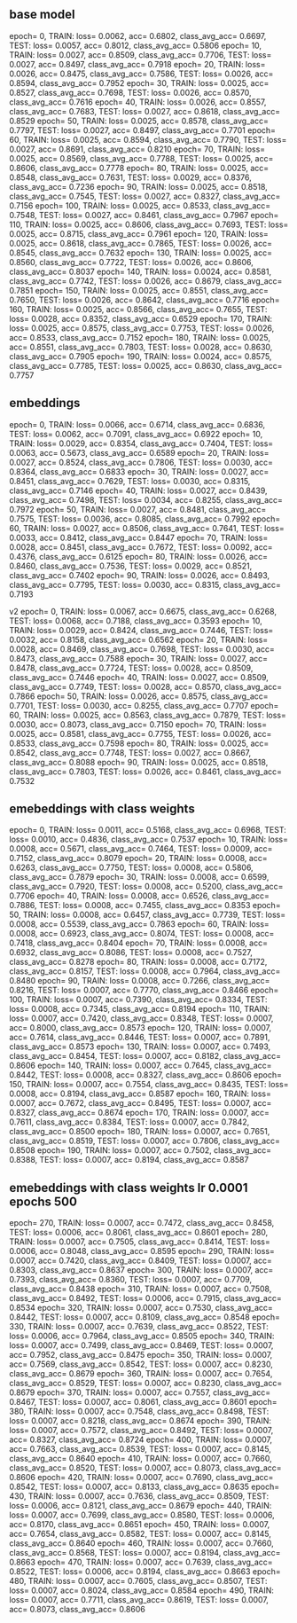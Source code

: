 ## base model
epoch= 0, TRAIN: loss= 0.0062, acc= 0.6802, class_avg_acc= 0.6697, TEST: loss= 0.0057, acc= 0.8012, class_avg_acc= 0.5806
epoch= 10, TRAIN: loss= 0.0027, acc= 0.8509, class_avg_acc= 0.7706, TEST: loss= 0.0027, acc= 0.8497, class_avg_acc= 0.7918
epoch= 20, TRAIN: loss= 0.0026, acc= 0.8475, class_avg_acc= 0.7586, TEST: loss= 0.0026, acc= 0.8594, class_avg_acc= 0.7952
epoch= 30, TRAIN: loss= 0.0025, acc= 0.8527, class_avg_acc= 0.7698, TEST: loss= 0.0026, acc= 0.8570, class_avg_acc= 0.7616
epoch= 40, TRAIN: loss= 0.0026, acc= 0.8557, class_avg_acc= 0.7683, TEST: loss= 0.0027, acc= 0.8618, class_avg_acc= 0.8529
epoch= 50, TRAIN: loss= 0.0025, acc= 0.8578, class_avg_acc= 0.7797, TEST: loss= 0.0027, acc= 0.8497, class_avg_acc= 0.7701
epoch= 60, TRAIN: loss= 0.0025, acc= 0.8594, class_avg_acc= 0.7790, TEST: loss= 0.0027, acc= 0.8691, class_avg_acc= 0.8210
epoch= 70, TRAIN: loss= 0.0025, acc= 0.8569, class_avg_acc= 0.7788, TEST: loss= 0.0025, acc= 0.8606, class_avg_acc= 0.7778
epoch= 80, TRAIN: loss= 0.0025, acc= 0.8548, class_avg_acc= 0.7631, TEST: loss= 0.0029, acc= 0.8376, class_avg_acc= 0.7236
epoch= 90, TRAIN: loss= 0.0025, acc= 0.8518, class_avg_acc= 0.7545, TEST: loss= 0.0027, acc= 0.8327, class_avg_acc= 0.7156
epoch= 100, TRAIN: loss= 0.0025, acc= 0.8533, class_avg_acc= 0.7548, TEST: loss= 0.0027, acc= 0.8461, class_avg_acc= 0.7967
epoch= 110, TRAIN: loss= 0.0025, acc= 0.8606, class_avg_acc= 0.7693, TEST: loss= 0.0025, acc= 0.8715, class_avg_acc= 0.7961
epoch= 120, TRAIN: loss= 0.0025, acc= 0.8618, class_avg_acc= 0.7865, TEST: loss= 0.0026, acc= 0.8545, class_avg_acc= 0.7632
epoch= 130, TRAIN: loss= 0.0025, acc= 0.8560, class_avg_acc= 0.7722, TEST: loss= 0.0026, acc= 0.8606, class_avg_acc= 0.8037
epoch= 140, TRAIN: loss= 0.0024, acc= 0.8581, class_avg_acc= 0.7742, TEST: loss= 0.0026, acc= 0.8679, class_avg_acc= 0.7851
epoch= 150, TRAIN: loss= 0.0025, acc= 0.8551, class_avg_acc= 0.7650, TEST: loss= 0.0026, acc= 0.8642, class_avg_acc= 0.7716
epoch= 160, TRAIN: loss= 0.0025, acc= 0.8566, class_avg_acc= 0.7655, TEST: loss= 0.0028, acc= 0.8352, class_avg_acc= 0.6529
epoch= 170, TRAIN: loss= 0.0025, acc= 0.8575, class_avg_acc= 0.7753, TEST: loss= 0.0026, acc= 0.8533, class_avg_acc= 0.7152
epoch= 180, TRAIN: loss= 0.0025, acc= 0.8551, class_avg_acc= 0.7803, TEST: loss= 0.0028, acc= 0.8630, class_avg_acc= 0.7905
epoch= 190, TRAIN: loss= 0.0024, acc= 0.8575, class_avg_acc= 0.7785, TEST: loss= 0.0025, acc= 0.8630, class_avg_acc= 0.7757

## embeddings
epoch= 0, TRAIN: loss= 0.0066, acc= 0.6714, class_avg_acc= 0.6836, TEST: loss= 0.0062, acc= 0.7091, class_avg_acc= 0.6922
epoch= 10, TRAIN: loss= 0.0029, acc= 0.8354, class_avg_acc= 0.7404, TEST: loss= 0.0063, acc= 0.5673, class_avg_acc= 0.6589
epoch= 20, TRAIN: loss= 0.0027, acc= 0.8524, class_avg_acc= 0.7806, TEST: loss= 0.0030, acc= 0.8364, class_avg_acc= 0.6833
epoch= 30, TRAIN: loss= 0.0027, acc= 0.8451, class_avg_acc= 0.7629, TEST: loss= 0.0030, acc= 0.8315, class_avg_acc= 0.7146
epoch= 40, TRAIN: loss= 0.0027, acc= 0.8439, class_avg_acc= 0.7498, TEST: loss= 0.0034, acc= 0.8255, class_avg_acc= 0.7972
epoch= 50, TRAIN: loss= 0.0027, acc= 0.8481, class_avg_acc= 0.7575, TEST: loss= 0.0036, acc= 0.8085, class_avg_acc= 0.7992
epoch= 60, TRAIN: loss= 0.0027, acc= 0.8506, class_avg_acc= 0.7641, TEST: loss= 0.0033, acc= 0.8412, class_avg_acc= 0.8447
epoch= 70, TRAIN: loss= 0.0028, acc= 0.8451, class_avg_acc= 0.7672, TEST: loss= 0.0092, acc= 0.4376, class_avg_acc= 0.6125
epoch= 80, TRAIN: loss= 0.0026, acc= 0.8460, class_avg_acc= 0.7536, TEST: loss= 0.0029, acc= 0.8521, class_avg_acc= 0.7402
epoch= 90, TRAIN: loss= 0.0026, acc= 0.8493, class_avg_acc= 0.7795, TEST: loss= 0.0030, acc= 0.8315, class_avg_acc= 0.7193

v2
epoch= 0, TRAIN: loss= 0.0067, acc= 0.6675, class_avg_acc= 0.6268, TEST: loss= 0.0068, acc= 0.7188, class_avg_acc= 0.3593
epoch= 10, TRAIN: loss= 0.0029, acc= 0.8424, class_avg_acc= 0.7446, TEST: loss= 0.0032, acc= 0.8158, class_avg_acc= 0.6562
epoch= 20, TRAIN: loss= 0.0028, acc= 0.8469, class_avg_acc= 0.7698, TEST: loss= 0.0030, acc= 0.8473, class_avg_acc= 0.7588
epoch= 30, TRAIN: loss= 0.0027, acc= 0.8478, class_avg_acc= 0.7724, TEST: loss= 0.0028, acc= 0.8509, class_avg_acc= 0.7446
epoch= 40, TRAIN: loss= 0.0027, acc= 0.8509, class_avg_acc= 0.7749, TEST: loss= 0.0028, acc= 0.8570, class_avg_acc= 0.7866
epoch= 50, TRAIN: loss= 0.0026, acc= 0.8575, class_avg_acc= 0.7701, TEST: loss= 0.0030, acc= 0.8255, class_avg_acc= 0.7707
epoch= 60, TRAIN: loss= 0.0025, acc= 0.8563, class_avg_acc= 0.7879, TEST: loss= 0.0030, acc= 0.8073, class_avg_acc= 0.7150
epoch= 70, TRAIN: loss= 0.0025, acc= 0.8581, class_avg_acc= 0.7755, TEST: loss= 0.0026, acc= 0.8533, class_avg_acc= 0.7598
epoch= 80, TRAIN: loss= 0.0025, acc= 0.8542, class_avg_acc= 0.7748, TEST: loss= 0.0027, acc= 0.8667, class_avg_acc= 0.8088
epoch= 90, TRAIN: loss= 0.0025, acc= 0.8518, class_avg_acc= 0.7803, TEST: loss= 0.0026, acc= 0.8461, class_avg_acc= 0.7532


## emebeddings with class weights
epoch= 0, TRAIN: loss= 0.0011, acc= 0.5168, class_avg_acc= 0.6968, TEST: loss= 0.0010, acc= 0.4836, class_avg_acc= 0.7537
epoch= 10, TRAIN: loss= 0.0008, acc= 0.5671, class_avg_acc= 0.7464, TEST: loss= 0.0009, acc= 0.7152, class_avg_acc= 0.8079
epoch= 20, TRAIN: loss= 0.0008, acc= 0.6263, class_avg_acc= 0.7750, TEST: loss= 0.0008, acc= 0.5806, class_avg_acc= 0.7879
epoch= 30, TRAIN: loss= 0.0008, acc= 0.6599, class_avg_acc= 0.7920, TEST: loss= 0.0008, acc= 0.5200, class_avg_acc= 0.7706
epoch= 40, TRAIN: loss= 0.0008, acc= 0.6526, class_avg_acc= 0.7886, TEST: loss= 0.0008, acc= 0.7455, class_avg_acc= 0.8353
epoch= 50, TRAIN: loss= 0.0008, acc= 0.6457, class_avg_acc= 0.7739, TEST: loss= 0.0008, acc= 0.5539, class_avg_acc= 0.7863
epoch= 60, TRAIN: loss= 0.0008, acc= 0.6923, class_avg_acc= 0.8074, TEST: loss= 0.0008, acc= 0.7418, class_avg_acc= 0.8404
epoch= 70, TRAIN: loss= 0.0008, acc= 0.6932, class_avg_acc= 0.8086, TEST: loss= 0.0008, acc= 0.7527, class_avg_acc= 0.8278
epoch= 80, TRAIN: loss= 0.0008, acc= 0.7172, class_avg_acc= 0.8157, TEST: loss= 0.0008, acc= 0.7964, class_avg_acc= 0.8480
epoch= 90, TRAIN: loss= 0.0008, acc= 0.7266, class_avg_acc= 0.8216, TEST: loss= 0.0007, acc= 0.7770, class_avg_acc= 0.8466
epoch= 100, TRAIN: loss= 0.0007, acc= 0.7390, class_avg_acc= 0.8334, TEST: loss= 0.0008, acc= 0.7345, class_avg_acc= 0.8194
epoch= 110, TRAIN: loss= 0.0007, acc= 0.7420, class_avg_acc= 0.8348, TEST: loss= 0.0007, acc= 0.8000, class_avg_acc= 0.8573
epoch= 120, TRAIN: loss= 0.0007, acc= 0.7614, class_avg_acc= 0.8446, TEST: loss= 0.0007, acc= 0.7891, class_avg_acc= 0.8573
epoch= 130, TRAIN: loss= 0.0007, acc= 0.7493, class_avg_acc= 0.8454, TEST: loss= 0.0007, acc= 0.8182, class_avg_acc= 0.8606
epoch= 140, TRAIN: loss= 0.0007, acc= 0.7645, class_avg_acc= 0.8442, TEST: loss= 0.0008, acc= 0.8327, class_avg_acc= 0.8606
epoch= 150, TRAIN: loss= 0.0007, acc= 0.7554, class_avg_acc= 0.8435, TEST: loss= 0.0008, acc= 0.8194, class_avg_acc= 0.8587
epoch= 160, TRAIN: loss= 0.0007, acc= 0.7672, class_avg_acc= 0.8495, TEST: loss= 0.0007, acc= 0.8327, class_avg_acc= 0.8674
epoch= 170, TRAIN: loss= 0.0007, acc= 0.7611, class_avg_acc= 0.8384, TEST: loss= 0.0007, acc= 0.7842, class_avg_acc= 0.8500
epoch= 180, TRAIN: loss= 0.0007, acc= 0.7651, class_avg_acc= 0.8519, TEST: loss= 0.0007, acc= 0.7806, class_avg_acc= 0.8508
epoch= 190, TRAIN: loss= 0.0007, acc= 0.7502, class_avg_acc= 0.8388, TEST: loss= 0.0007, acc= 0.8194, class_avg_acc= 0.8587


## emebeddings with class weights lr 0.0001 epochs 500
epoch= 270, TRAIN: loss= 0.0007, acc= 0.7472, class_avg_acc= 0.8458, TEST: loss= 0.0006, acc= 0.8061, class_avg_acc= 0.8601
epoch= 280, TRAIN: loss= 0.0007, acc= 0.7505, class_avg_acc= 0.8414, TEST: loss= 0.0006, acc= 0.8048, class_avg_acc= 0.8595
epoch= 290, TRAIN: loss= 0.0007, acc= 0.7420, class_avg_acc= 0.8409, TEST: loss= 0.0007, acc= 0.8303, class_avg_acc= 0.8637
epoch= 300, TRAIN: loss= 0.0007, acc= 0.7393, class_avg_acc= 0.8360, TEST: loss= 0.0007, acc= 0.7709, class_avg_acc= 0.8438
epoch= 310, TRAIN: loss= 0.0007, acc= 0.7508, class_avg_acc= 0.8492, TEST: loss= 0.0006, acc= 0.7915, class_avg_acc= 0.8534
epoch= 320, TRAIN: loss= 0.0007, acc= 0.7530, class_avg_acc= 0.8442, TEST: loss= 0.0007, acc= 0.8109, class_avg_acc= 0.8548
epoch= 330, TRAIN: loss= 0.0007, acc= 0.7639, class_avg_acc= 0.8522, TEST: loss= 0.0006, acc= 0.7964, class_avg_acc= 0.8505
epoch= 340, TRAIN: loss= 0.0007, acc= 0.7499, class_avg_acc= 0.8469, TEST: loss= 0.0007, acc= 0.7952, class_avg_acc= 0.8475
epoch= 350, TRAIN: loss= 0.0007, acc= 0.7569, class_avg_acc= 0.8542, TEST: loss= 0.0007, acc= 0.8230, class_avg_acc= 0.8679
epoch= 360, TRAIN: loss= 0.0007, acc= 0.7654, class_avg_acc= 0.8529, TEST: loss= 0.0007, acc= 0.8230, class_avg_acc= 0.8679
epoch= 370, TRAIN: loss= 0.0007, acc= 0.7557, class_avg_acc= 0.8467, TEST: loss= 0.0007, acc= 0.8061, class_avg_acc= 0.8601
epoch= 380, TRAIN: loss= 0.0007, acc= 0.7548, class_avg_acc= 0.8498, TEST: loss= 0.0007, acc= 0.8218, class_avg_acc= 0.8674
epoch= 390, TRAIN: loss= 0.0007, acc= 0.7572, class_avg_acc= 0.8492, TEST: loss= 0.0007, acc= 0.8327, class_avg_acc= 0.8724
epoch= 400, TRAIN: loss= 0.0007, acc= 0.7663, class_avg_acc= 0.8539, TEST: loss= 0.0007, acc= 0.8145, class_avg_acc= 0.8640
epoch= 410, TRAIN: loss= 0.0007, acc= 0.7660, class_avg_acc= 0.8520, TEST: loss= 0.0007, acc= 0.8073, class_avg_acc= 0.8606
epoch= 420, TRAIN: loss= 0.0007, acc= 0.7690, class_avg_acc= 0.8542, TEST: loss= 0.0007, acc= 0.8133, class_avg_acc= 0.8635
epoch= 430, TRAIN: loss= 0.0007, acc= 0.7636, class_avg_acc= 0.8509, TEST: loss= 0.0006, acc= 0.8121, class_avg_acc= 0.8679
epoch= 440, TRAIN: loss= 0.0007, acc= 0.7699, class_avg_acc= 0.8580, TEST: loss= 0.0006, acc= 0.8170, class_avg_acc= 0.8651
epoch= 450, TRAIN: loss= 0.0007, acc= 0.7654, class_avg_acc= 0.8582, TEST: loss= 0.0007, acc= 0.8145, class_avg_acc= 0.8640
epoch= 460, TRAIN: loss= 0.0007, acc= 0.7660, class_avg_acc= 0.8568, TEST: loss= 0.0007, acc= 0.8194, class_avg_acc= 0.8663
epoch= 470, TRAIN: loss= 0.0007, acc= 0.7639, class_avg_acc= 0.8522, TEST: loss= 0.0006, acc= 0.8194, class_avg_acc= 0.8663
epoch= 480, TRAIN: loss= 0.0007, acc= 0.7605, class_avg_acc= 0.8507, TEST: loss= 0.0007, acc= 0.8024, class_avg_acc= 0.8584
epoch= 490, TRAIN: loss= 0.0007, acc= 0.7711, class_avg_acc= 0.8619, TEST: loss= 0.0007, acc= 0.8073, class_avg_acc= 0.8606